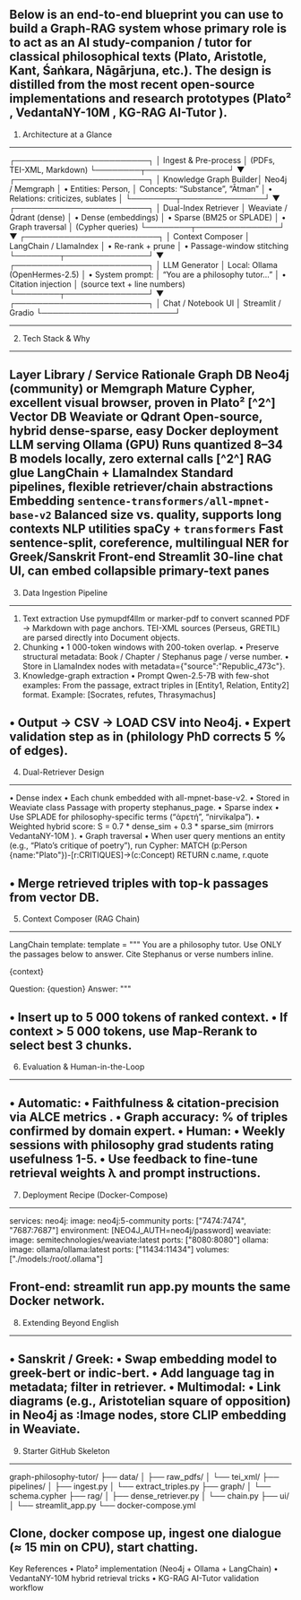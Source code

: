 Below is an end-to-end blueprint you can use to build a Graph-RAG system whose primary role is to act as an AI study-companion / tutor for classical philosophical texts (Plato, Aristotle, Kant, Śaṅkara, Nāgārjuna, etc.).
The design is distilled from the most recent open-source implementations and research prototypes (Plato² , VedantaNY-10M , KG-RAG AI-Tutor ).
----
1.  Architecture at a Glance
----
┌────────────────────────┐
│  Ingest & Pre-process  │  (PDFs, TEI-XML, Markdown)
└────────┬───────────────┘
         ▼
┌────────────────────────┐
│ Knowledge Graph Builder│  Neo4j / Memgraph
│  • Entities: Person,   │  Concepts: “Substance”, “Ātman”
│  • Relations: criticizes, sublates │
└────────┬───────────────┘
         ▼
┌────────────────────────┐
│ Dual-Index Retriever   │  Weaviate / Qdrant (dense)
│  • Dense (embeddings)  │  • Sparse (BM25 or SPLADE)
│  • Graph traversal     │  (Cypher queries)
└────────┬───────────────┘
         ▼
┌────────────────────────┐
│ Context Composer       │  LangChain / LlamaIndex
│  • Re-rank + prune     │  • Passage-window stitching
└────────┬───────────────┘
         ▼
┌────────────────────────┐
│ LLM Generator          │  Local: Ollama (OpenHermes-2.5)
│  • System prompt:      │  “You are a philosophy tutor…”
│  • Citation injection  │  (source text + line numbers)
└────────┬───────────────┘
         ▼
┌────────────────────────┐
│ Chat / Notebook UI     │  Streamlit / Gradio
└────────────────────────┘

----
2.  Tech Stack & Why
----
Layer	Library / Service	Rationale
Graph DB	Neo4j (community) or Memgraph	Mature Cypher, excellent visual browser, proven in Plato² [^2^]
Vector DB	Weaviate or Qdrant	Open-source, hybrid dense-sparse, easy Docker deployment
LLM serving	Ollama (GPU)	Runs quantized 8–34 B models locally, zero external calls [^2^]
RAG glue	LangChain + LlamaIndex	Standard pipelines, flexible retriever/chain abstractions
Embedding	`sentence-transformers/all-mpnet-base-v2`	Balanced size vs. quality, supports long contexts
NLP utilities	spaCy + `transformers`	Fast sentence-split, coreference, multilingual NER for Greek/Sanskrit
Front-end	Streamlit	30-line chat UI, can embed collapsible primary-text panes
----
3.  Data Ingestion Pipeline
----
1.  Text extraction
Use pymupdf4llm or marker-pdf to convert scanned PDF → Markdown with page anchors.
TEI-XML sources (Perseus, GRETIL) are parsed directly into Document objects.
2.  Chunking
•  1 000-token windows with 200-token overlap.
•  Preserve structural metadata: Book / Chapter / Stephanus page / verse number.
•  Store in LlamaIndex nodes with metadata={"source":"Republic_473c"}.
3.  Knowledge-graph extraction
•  Prompt Qwen-2.5-7B with few-shot examples:
From the passage, extract triples in [Entity1, Relation, Entity2] format.
Example: [Socrates, refutes, Thrasymachus]

•  Output → CSV → LOAD CSV into Neo4j.
•  Expert validation step as in  (philology PhD corrects 5 % of edges).
----
4.  Dual-Retriever Design
----
•  Dense index
•  Each chunk embedded with all-mpnet-base-v2.
•  Stored in Weaviate class Passage with property stephanus_page.
•  Sparse index
•  Use SPLADE for philosophy-specific terms (“ἀρετή”, “nirvikalpa”).
•  Weighted hybrid score:
S = 0.7 * dense_sim + 0.3 * sparse_sim (mirrors VedantaNY-10M ).
•  Graph traversal
•  When user query mentions an entity (e.g., “Plato’s critique of poetry”),
run Cypher:
MATCH (p:Person {name:"Plato"})-[r:CRITIQUES]->(c:Concept)
RETURN c.name, r.quote

•  Merge retrieved triples with top-k passages from vector DB.
----
5.  Context Composer (RAG Chain)
----
LangChain template:
template = """
You are a philosophy tutor. Use ONLY the passages below to answer.
Cite Stephanus or verse numbers inline.

{context}

Question: {question}
Answer:
"""

•  Insert up to 5 000 tokens of ranked context.
•  If context > 5 000 tokens, use Map-Rerank to select best 3 chunks.
----
6.  Evaluation & Human-in-the-Loop
----
•  Automatic:
•  Faithfulness & citation-precision via ALCE metrics .
•  Graph accuracy: % of triples confirmed by domain expert.
•  Human:
•  Weekly sessions with philosophy grad students rating usefulness 1-5.
•  Use feedback to fine-tune retrieval weights λ and prompt instructions.
----
7.  Deployment Recipe (Docker-Compose)
----
services:
  neo4j:
    image: neo4j:5-community
    ports: ["7474:7474", "7687:7687"]
    environment: [NEO4J_AUTH=neo4j/password]
  weaviate:
    image: semitechnologies/weaviate:latest
    ports: ["8080:8080"]
  ollama:
    image: ollama/ollama:latest
    ports: ["11434:11434"]
    volumes: ["./models:/root/.ollama"]

Front-end: streamlit run app.py mounts the same Docker network.
----
8.  Extending Beyond English
----
•  Sanskrit / Greek:
•  Swap embedding model to greek-bert or indic-bert.
•  Add language tag in metadata; filter in retriever.
•  Multimodal:
•  Link diagrams (e.g., Aristotelian square of opposition) in Neo4j as :Image nodes, store CLIP embedding in Weaviate.
----
9.  Starter GitHub Skeleton
----
graph-philosophy-tutor/
├── data/
│   ├── raw_pdfs/
│   └── tei_xml/
├── pipelines/
│   ├── ingest.py
│   └── extract_triples.py
├── graph/
│   └── schema.cypher
├── rag/
│   ├── dense_retriever.py
│   └── chain.py
├── ui/
│   └── streamlit_app.py
└── docker-compose.yml

Clone, docker compose up, ingest one dialogue (≈ 15 min on CPU), start chatting.
----
Key References
•  Plato² implementation (Neo4j + Ollama + LangChain) 
•  VedantaNY-10M hybrid retrieval tricks 
•  KG-RAG AI-Tutor validation workflow
